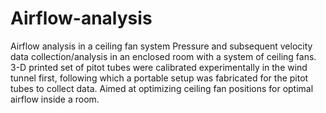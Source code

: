 # Airflow-analysis
Airflow analysis in a ceiling fan system
Pressure and subsequent velocity data collection/analysis in an enclosed room with a system of ceiling fans. 
3-D printed set of pitot tubes were calibrated experimentally in the wind tunnel first,
following which a portable setup was fabricated for the pitot tubes to collect data. 
Aimed at optimizing ceiling fan positions for optimal airflow inside a room.
